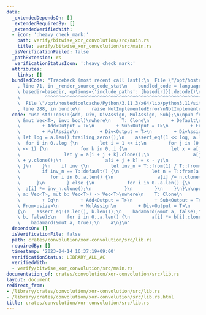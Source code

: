```yaml
---
data:
  _extendedDependsOn: []
  _extendedRequiredBy: []
  _extendedVerifiedWith:
  - icon: ':heavy_check_mark:'
    path: verify/bitwise_xor_convolution/src/main.rs
    title: verify/bitwise_xor_convolution/src/main.rs
  _isVerificationFailed: false
  _pathExtension: rs
  _verificationStatusIcon: ':heavy_check_mark:'
  attributes:
    links: []
  bundledCode: "Traceback (most recent call last):\n  File \"/opt/hostedtoolcache/Python/3.11.3/x64/lib/python3.11/site-packages/onlinejudge_verify/documentation/build.py\"\
    , line 71, in _render_source_code_stat\n    bundled_code = language.bundle(stat.path,\
    \ basedir=basedir, options={'include_paths': [basedir]}).decode()\n          \
    \         ^^^^^^^^^^^^^^^^^^^^^^^^^^^^^^^^^^^^^^^^^^^^^^^^^^^^^^^^^^^^^^^^^^^^^^^^^^^^^^^^^\n\
    \  File \"/opt/hostedtoolcache/Python/3.11.3/x64/lib/python3.11/site-packages/onlinejudge_verify/languages/rust.py\"\
    , line 288, in bundle\n    raise NotImplementedError\nNotImplementedError\n"
  code: "use std::ops::{Add, Div, DivAssign, MulAssign, Sub};\n\npub fn hadamard<T>(a:\
    \ &mut Vec<T>, inv: bool)\nwhere\n    T: Clone\n        + Default\n        + Eq\n\
    \        + Add<Output = T>\n        + Sub<Output = T>\n        + From<usize>\n\
    \        + MulAssign\n        + Div<Output = T>\n        + DivAssign,\n{\n   \
    \ let log = a.len().trailing_zeros();\n    assert_eq!(1 << log, a.len());\n  \
    \  for i in 0..log {\n        let i = 1 << i;\n        for j in (0..a.len()).step_by(i\
    \ << 1) {\n            for k in 0..i {\n                let x = a[j + k].clone();\n\
    \                let y = a[i + j + k].clone();\n                a[j + k] = x.clone()\
    \ + y.clone();\n                a[i + j + k] = x - y;\n            }\n       \
    \ }\n    }\n    if inv {\n        let inv_n = T::from(1) / T::from(a.len());\n\
    \        if inv_n == T::default() {\n            let n = T::from(a.len());\n \
    \           for i in 0..a.len() {\n                a[i] /= n.clone();\n      \
    \      }\n        } else {\n            for i in 0..a.len() {\n              \
    \  a[i] *= inv_n.clone();\n            }\n        }\n    }\n}\n\npub fn xor_convolution<T>(mut\
    \ a: Vec<T>, mut b: Vec<T>) -> Vec<T>\nwhere\n    T: Clone\n        + Default\n\
    \        + Eq\n        + Add<Output = T>\n        + Sub<Output = T>\n        +\
    \ From<usize>\n        + MulAssign\n        + Div<Output = T>\n        + DivAssign,\n\
    {\n    assert_eq!(a.len(), b.len());\n    hadamard(&mut a, false);\n    hadamard(&mut\
    \ b, false);\n    for i in 0..a.len() {\n        a[i] *= b[i].clone();\n    }\n\
    \    hadamard(&mut a, true);\n    a\n}\n"
  dependsOn: []
  isVerificationFile: false
  path: crates/convolution/xor-convolution/src/lib.rs
  requiredBy: []
  timestamp: '2023-04-14 16:37:19+09:00'
  verificationStatus: LIBRARY_ALL_AC
  verifiedWith:
  - verify/bitwise_xor_convolution/src/main.rs
documentation_of: crates/convolution/xor-convolution/src/lib.rs
layout: document
redirect_from:
- /library/crates/convolution/xor-convolution/src/lib.rs
- /library/crates/convolution/xor-convolution/src/lib.rs.html
title: crates/convolution/xor-convolution/src/lib.rs
---
```


